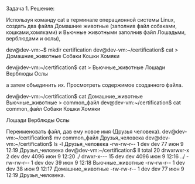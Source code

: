 Задача 1. Решение:
 
Используя команду cat в терминале операционной системы Linux, создать два файла Домашние животные (заполнив файл собаками, кошками,хомяками) и Вьючные животными заполнив файл Лошадьми, верблюдами и ослы), 

dev@dev-vm:~$ mkdir certification
dev@dev-vm:~/certification$ cat > Домашние_животные
Собаки
Кошки
Хомяки

dev@dev-vm:~/certification$ cat > Вьючные_животные
Лошади
Верблюды
Ослы

а затем объединить их. Просмотреть содержимое созданного файла.

dev@dev-vm:~/certification$ cat Домашние_животные Вьючные_животные > common_файл
dev@dev-vm:~/certification$ cat common_файл
Собаки
Кошки
Хомяки

Лошади
Верблюды
Ослы

Переименовать файл, дав ему новое имя (Друзья человека).
dev@dev-vm:~/certification$ mv common_файл Друзья_человека
dev@dev-vm:~/certification$ ls -l Друзья_человека
-rw-rw-r-- 1 dev dev 77 июн  9 12:19 Друзья_человека
dev@dev-vm:~/certification$ ll
total 20
drwxrwxr-x  2 dev dev 4096 июн  9 12:20 ./
drwxr-x--- 15 dev dev 4096 июн  9 12:16 ../
-rw-rw-r--  1 dev dev   39 июн  9 12:18 Вьючные_животные
-rw-rw-r--  1 dev dev   38 июн  9 12:17 Домашние_животные
-rw-rw-r--  1 dev dev   77 июн  9 12:19 Друзья_человека.
